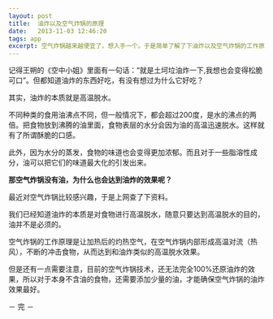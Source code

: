 ```yaml
---
layout: post
title:  油炸以及空气炸锅的原理
date:   2013-11-03 12:46:20
tags: app
excerpt: 空气炸锅越来越便宜了，想入手一个。于是简单了解了下油炸以及空气炸锅的工作原理。
---
```

记得王朔的《空中小姐》里面有一句话：“就是土坷垃油炸一下,我想也会变得松脆可口”。但都知道油炸的东西好吃，有没有想过为什么它好吃？

其实，油炸的本质就是高温脱水。

不同种类的食用油沸点不同，但一般情况下，都会超过200度，是水的沸点的两倍。把食物放到沸腾的油里面，食物表层的水分会因为油的高温迅速脱水。这样就有了所谓酥脆的口感。

此外，因为水分的蒸发，食物的味道也会变得更加浓郁。而且对于一些脂溶性成分，油可以把它们的味道最大化的引发出来。

**那空气炸锅没有油，为什么也会达到油炸的效果呢？**

最近对空气炸锅比较感兴趣，于是上网查了下资料。

我们已经知道油炸的本质是对食物进行高温脱水，随意只要达到高温脱水的目的，油并不是必须的。

空气炸锅的工作原理是让加热后的灼热空气，在空气炸锅内部形成高温对流（热风），不断的冲击食物，从而达到和油炸类似的高温脱水效果。

但是还有一点需要注意，目前的空气炸锅技术，还无法完全100%还原油炸的效果，所以对于本身不含油的食物，还需要添加少量的油，才能确保空气炸锅的油炸效果最好。

－ 完 －